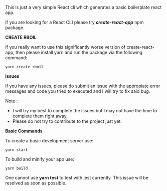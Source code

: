 This is just a very simple React cli which generates a basic boilerplate react app.

If you are looking for a React CLI please try **_create-react-app_** npm package.

**CREATE RBOIL**

If you really want to use this significantly worse version of create-react-app, then please install yarn and run the package via the following command:

    yarn create rboil

**Issues**

If you have any issues, please do submit an issue with the appropiate error messages and code you tried to executed and I will try to fix said bug.

Note :
- I will try my best to complete the issues but I may not have the time to complete them right away.
- Please do not try to contribute to the project just yet.

**Basic Commands**

To create a basic development server use:

    yarn start

To build and minify your app use:

    yarn build

One cannot use **yarn test** to test with jest currently. This issue will be resolved as soon as possible.



